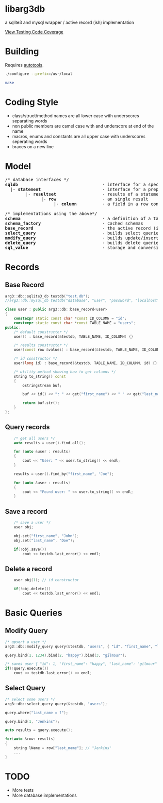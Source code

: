 
libarg3db
=========

a sqlite3 and mysql wrapper / active record (ish) implementation

[View Testing Code Coverage](http://htmlpreview.github.com/?https://github.com/c0der78/arg3db/blob/master/coverage/index.html)

Building
========

Requires [autotools](http://en.wikipedia.org/wiki/GNU_build_system).

```bash
./configure --prefix=/usr/local

make
```

Coding Style
============

- class/struct/method names are all lower case with underscores separating words
- non public members are camel case with and underscore at end of the name
- macros, enums and constants are all upper case with underscores seperating words
- braces on a new line

Model
=====
<pre>
/* database interfaces */
<b>sqldb</b>                                 - interface for a specific database
  |- <b>statement</b>                        - interface for a prepared statement
        |- <b>resultset</b>                  - results of a statement
              |- <b>row</b>                  - an single result
                   |- <b>column</b>          - a field in a row containing a value

/* implementations using the above*/
<b>schema</b>                                - a definition of a table
<b>schema_factory</b>                        - cached schemas
<b>base_record</b>                           - the active record (ish) implementation
<b>select_query</b>                          - builds select queries
<b>modify_query</b>                          - builds update/insert queries
<b>delete_query</b>                          - builds delete queries
<b>sql_value</b>                             - storage and conversion for basic sql types
</pre>

Records
=======

Base Record
-----------
```c++
arg3::db::sqlite3_db testdb("test.db");
//arg3::db::mysql_db testdb("database", "user", "password", "localhost", 3306);

class user : public arg3::db::base_record<user>
{
    constexpr static const char *const ID_COLUMN = "id";
    constexpr static const char *const TABLE_NAME = "users";
public:
    /* default constructor */
    user() : base_record(&testdb, TABLE_NAME, ID_COLUMN) {}

    /* results constructor */
    user(const row &values) : base_record(&testdb, TABLE_NAME, ID_COLUMN, values) {}

    /* id constructor */
    user(long id) : base_record(&testdb, TABLE_NAME, ID_COLUMN, id) {}

    /* utility method showing how to get columns */
    string to_string() const
    {
        ostringstream buf;

        buf << id() << ": " << get("first_name") << " " << get("last_name");

        return buf.str();
    }
};
```

Query records
-------------
```c++
    /* get all users */
 	auto results = user().find_all();

    for (auto &user : results)
    {
        cout << "User: " << user.to_string() << endl;
    }

    results = user().find_by("first_name", "Joe");

    for (auto &user : results)
    {
        cout << "Found user: " << user.to_string() << endl;
    }
````
Save a record
-------------
```c++
    /* save a user */
    user obj;

    obj.set("first_name", "John");
    obj.set("last_name", "Doe");

    if(!obj.save())
    	cout << testdb.last_error() << endl;
```

Delete a record
---------------
```c++
    user obj(1); // id constructor

    if(!obj.de1ete())
        cout << testdb.last_error() << endl;
```

Basic Queries
=============

Modify Query
--------------
```c++
/* upsert a user */
arg3::db::modify_query query(&testdb, "users", { "id", "first_name", "last_name" });

query.bind(1, 1234).bind(2, "happy").bind(3, "gilmour");

/* saves user { "id": 1, "first_name": "happy", "last_name": "gilmour" } */
if(!query.execute())
    cout << testdb.last_error() << endl;
```

Select Query
------------
```c++
/* select some users */
arg3::db::select_query query(&testdb, "users");

query.where("last_name = ?");

query.bind(1, "Jenkins");

auto results = query.execute();

for(auto &row: results)
{
    string lName = row["last_name"]; // "Jenkins"
    ...
}
```

TODO
====

* More tests
* More database implementations


